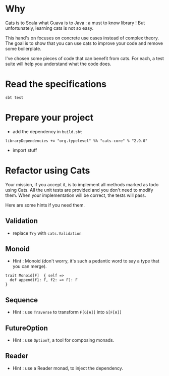 # Why

[Cats](https://typelevel.org/cats/) is to Scala what Guava is to Java : a must to know library ! But unfortunately, learning cats is not so easy.


This hand's on focuses on concrete use cases instead of complex theory. The goal is to show that you can use cats to
improve your code and remove some boilerplate.

I've chosen some pieces of code that can benefit from cats. For each, a test suite will help you understand what the code does.

# Read the specifications

```
sbt test
```

# Prepare your project

- add the dependency in `build.sbt`

```
libraryDependencies += "org.typelevel" %% "cats-core" % "2.9.0"
```

- import stuff

# Refactor using Cats

Your mission, if you accept it, is to implement all methods marked as todo using Cats. All the unit tests are provided and you don't need to modify them. When your implementation will be correct, the tests will pass.

Here are some hints if you need them.

## Validation

- replace `Try` with `cats.Validation`

## Monoid

- Hint : Monoid (don't worry, it's such a pedantic word to say a type that you can merge).

```
trait Monoid[F]  { self =>
  def append(f1: F, f2: => F): F
}
```

## Sequence

- Hint : use `Traverse` to transform `F[G[A]]` into `G[F[A]]`

## FutureOption

- Hint : use `OptionT`, a tool for composing monads.

## Reader

- Hint : use a Reader monad, to inject the dependency.
